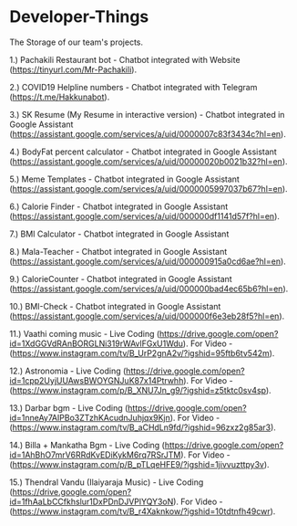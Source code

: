 # Developer-Things
The Storage of our team's projects.


1.) Pachakili Restaurant bot - Chatbot integrated with Website (https://tinyurl.com/Mr-Pachakili).

2.) COVID19 Helpline numbers - Chatbot integrated with Telegram (https://t.me/Hakkunabot).

3.) SK Resume (My Resume in interactive version) - Chatbot integrated in Google Assistant (https://assistant.google.com/services/a/uid/0000007c83f3434c?hl=en).

4.) BodyFat percent calculator - Chatbot integrated in Google Assistant (https://assistant.google.com/services/a/uid/00000020b0021b32?hl=en).

5.) Meme Templates - Chatbot integrated in Google Assistant (https://assistant.google.com/services/a/uid/0000005997037b67?hl=en).

6.) Calorie Finder - Chatbot integrated in Google Assistant (https://assistant.google.com/services/a/uid/000000df1141d57f?hl=en).

7.) BMI Calculator - Chatbot integrated in Google Assistant 

8.) Mala-Teacher - Chatbot integrated in Google Assistant (https://assistant.google.com/services/a/uid/000000915a0cd6ae?hl=en).

9.) CalorieCounter - Chatbot integrated in Google Assistant (https://assistant.google.com/services/a/uid/000000bad4ec65b6?hl=en).

10.) BMI-Check - Chatbot integrated in Google Assistant (https://assistant.google.com/services/a/uid/000000f6e3eb28f5?hl=en).

11.) Vaathi coming music - Live Coding (https://drive.google.com/open?id=1XdGGVdRAnBORGLNi319rWAvlFGxU1Wdu).
For Video - (https://www.instagram.com/tv/B_UrP2gnA2v/?igshid=95ftb6tv542m).

12.) Astronomia - Live Coding (https://drive.google.com/open?id=1cpp2UyjUUAwsBWOYGNJuK87x14Ptrwhh).
For Video - (https://www.instagram.com/p/B_XNU7Jn_g9/?igshid=z5tktc0sv4sp).

13.) Darbar bgm - Live Coding (https://drive.google.com/open?id=1nneAy7AIPBo3ZTzhKAcudnJuhjqx9Kjn).
For Video - (https://www.instagram.com/tv/B_aCHdLn9fd/?igshid=96zxz2g85ar3).

14.) Billa + Mankatha Bgm - Live Coding (https://drive.google.com/open?id=1AhBhO7mrV6RRdKvEDiKykM6rq7RSrJTM).
For Video - (https://www.instagram.com/p/B_pTLqeHFE9/?igshid=1jivvuzttpy3v).

15.) Thendral Vandu (Ilaiyaraja Music) - Live Coding (https://drive.google.com/open?id=1fhAaLbCCfkhslur1DxPDnDJVPlYQY3oN).
For Video - (https://www.instagram.com/tv/B_r4Xaknkow/?igshid=10tdtnfh49cwr).
